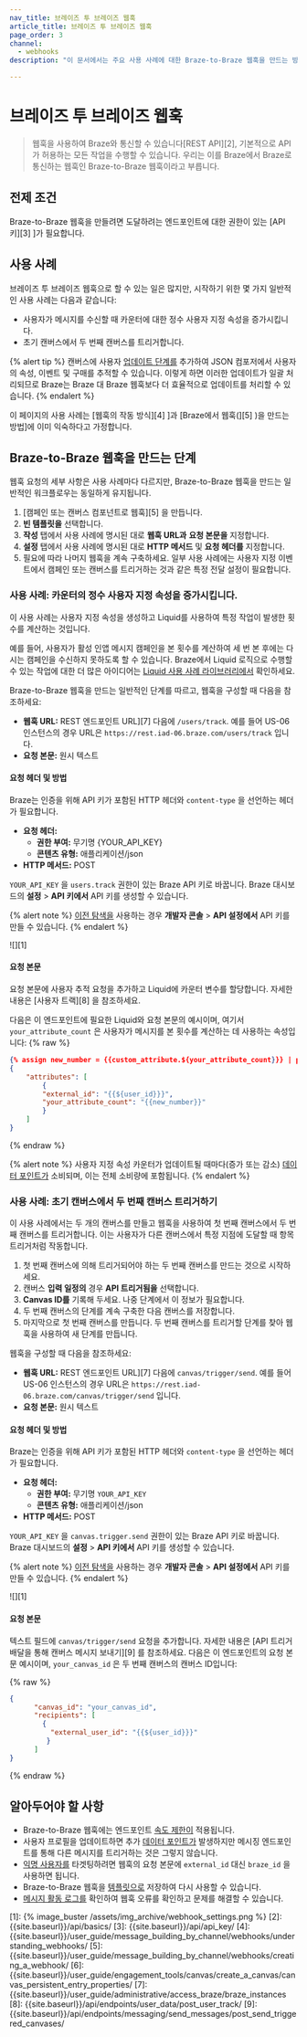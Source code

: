 ```yaml
---
nav_title: 브레이즈 투 브레이즈 웹훅
article_title: 브레이즈 투 브레이즈 웹훅
page_order: 3
channel:
  - webhooks
description: "이 문서에서는 주요 사용 사례에 대한 Braze-to-Braze 웹훅을 만드는 방법에 대해 설명합니다."

---
```


# 브레이즈 투 브레이즈 웹훅

> 웹훅을 사용하여 Braze와 통신할 수 있습니다\[REST API][2], 기본적으로 API가 허용하는 모든 작업을 수행할 수 있습니다. 우리는 이를 Braze에서 Braze로 통신하는 웹훅인 Braze-to-Braze 웹훅이라고 부릅니다.

## 전제 조건

Braze-to-Braze 웹훅을 만들려면 도달하려는 엔드포인트에 대한 권한이 있는 \[API 키][3] ]가 필요합니다.

## 사용 사례

브레이즈 투 브레이즈 웹훅으로 할 수 있는 일은 많지만, 시작하기 위한 몇 가지 일반적인 사용 사례는 다음과 같습니다:

- 사용자가 메시지를 수신할 때 카운터에 대한 정수 사용자 지정 속성을 증가시킵니다.
- 초기 캔버스에서 두 번째 캔버스를 트리거합니다.

{% alert tip %}
캔버스에 사용자 [업데이트 단계를]({{site.baseurl}}/user_guide/engagement_tools/canvas/canvas_components/user_update/) 추가하여 JSON 컴포저에서 사용자의 속성, 이벤트 및 구매를 추적할 수 있습니다. 이렇게 하면 이러한 업데이트가 일괄 처리되므로 Braze는 Braze 대 Braze 웹훅보다 더 효율적으로 업데이트를 처리할 수 있습니다.
{% endalert %}

이 페이지의 사용 사례는 \[웹훅의 작동 방식][4] ]과 \[Braze에서 웹훅(][5] )을 만드는 방법]에 이미 익숙하다고 가정합니다.

## Braze-to-Braze 웹훅을 만드는 단계

웹훅 요청의 세부 사항은 사용 사례마다 다르지만, Braze-to-Braze 웹훅을 만드는 일반적인 워크플로우는 동일하게 유지됩니다.

1. \[캠페인 또는 캔버스 컴포넌트로 웹훅][5] 을 만듭니다. 
2. **빈 템플릿을** 선택합니다.
3. **작성** 탭에서 사용 사례에 명시된 대로 **웹훅 URL과** **요청 본문을** 지정합니다.
4. **설정** 탭에서 사용 사례에 명시된 대로 **HTTP 메서드** 및 **요청 헤더를** 지정합니다.
5. 필요에 따라 나머지 웹훅을 계속 구축하세요. 일부 사용 사례에는 사용자 지정 이벤트에서 캠페인 또는 캔버스를 트리거하는 것과 같은 특정 전달 설정이 필요합니다.

### 사용 사례: 카운터의 정수 사용자 지정 속성을 증가시킵니다.

이 사용 사례는 사용자 지정 속성을 생성하고 Liquid를 사용하여 특정 작업이 발생한 횟수를 계산하는 것입니다. 

예를 들어, 사용자가 활성 인앱 메시지 캠페인을 본 횟수를 계산하여 세 번 본 후에는 다시는 캠페인을 수신하지 못하도록 할 수 있습니다. Braze에서 Liquid 로직으로 수행할 수 있는 작업에 대한 더 많은 아이디어는 [Liquid 사용 사례 라이브러리에서]({{site.baseurl}}/user_guide/personalization_and_dynamic_content/liquid/liquid_use_cases) 확인하세요.

Braze-to-Braze 웹훅을 만드는 일반적인 단계를 따르고, 웹훅을 구성할 때 다음을 참조하세요:

- **웹훅 URL:** REST 엔드포인트 URL][7] 다음에 `/users/track`. 예를 들어 US-06 인스턴스의 경우 URL은 `https://rest.iad-06.braze.com/users/track` 입니다.
- **요청 본문:** 원시 텍스트

#### 요청 헤더 및 방법

Braze는 인증을 위해 API 키가 포함된 HTTP 헤더와 `content-type` 을 선언하는 헤더가 필요합니다.

- **요청 헤더:**
  - **권한 부여:** 무기명 {YOUR_API_KEY}
  - **콘텐츠 유형:** 애플리케이션/json
- **HTTP 메서드:** POST

`YOUR_API_KEY` 을 `users.track` 권한이 있는 Braze API 키로 바꿉니다. Braze 대시보드의 **설정** > **API 키에서** API 키를 생성할 수 있습니다.

{% alert note %}
[이전 탐색을]({{site.baseurl}}/navigation) 사용하는 경우 **개발자 콘솔** > **API 설정에서** API 키를 만들 수 있습니다.
{% endalert %}

![][1]

#### 요청 본문

요청 본문에 사용자 추적 요청을 추가하고 Liquid에 카운터 변수를 할당합니다. 자세한 내용은 \[사용자 트랙][8] 을 참조하세요.

다음은 이 엔드포인트에 필요한 Liquid와 요청 본문의 예시이며, 여기서 `your_attribute_count` 은 사용자가 메시지를 본 횟수를 계산하는 데 사용하는 속성입니다: {% raw %}

```json
{% assign new_number = {{custom_attribute.${your_attribute_count}}} | plus: 1 %}
{
    "attributes": [
        {
        "external_id": "{{${user_id}}}",
        "your_attribute_count": "{{new_number}}"
        }
    ]
}
```
{% endraw %}

{% alert note %}
사용자 지정 속성 카운터가 업데이트될 때마다(증가 또는 감소) [데이터 포인트가]({{site.baseurl}}/user_guide/onboarding_with_braze/data_points/) 소비되며, 이는 전체 소비량에 포함됩니다.
{% endalert %}

### 사용 사례: 초기 캔버스에서 두 번째 캔버스 트리거하기

이 사용 사례에서는 두 개의 캔버스를 만들고 웹훅을 사용하여 첫 번째 캔버스에서 두 번째 캔버스를 트리거합니다. 이는 사용자가 다른 캔버스에서 특정 지점에 도달할 때 항목 트리거처럼 작동합니다.

1. 첫 번째 캔버스에 의해 트리거되어야 하는 두 번째 캔버스를 만드는 것으로 시작하세요. 
2. 캔버스 **입력 일정의** 경우 **API 트리거됨을** 선택합니다.
3. **Canvas ID를** 기록해 두세요. 나중 단계에서 이 정보가 필요합니다.
4. 두 번째 캔버스의 단계를 계속 구축한 다음 캔버스를 저장합니다.
5. 마지막으로 첫 번째 캔버스를 만듭니다. 두 번째 캔버스를 트리거할 단계를 찾아 웹훅을 사용하여 새 단계를 만듭니다. 

웹훅을 구성할 때 다음을 참조하세요:

- **웹훅 URL:** REST 엔드포인트 URL][7] 다음에 `canvas/trigger/send`. 예를 들어 US-06 인스턴스의 경우 URL은 `https://rest.iad-06.braze.com/canvas/trigger/send` 입니다.
- **요청 본문:** 원시 텍스트

#### 요청 헤더 및 방법

Braze는 인증을 위해 API 키가 포함된 HTTP 헤더와 `content-type` 을 선언하는 헤더가 필요합니다.

- **요청 헤더:**
  - **권한 부여:** 무기명 `YOUR_API_KEY`
  - **콘텐츠 유형:** 애플리케이션/json
- **HTTP 메서드:** POST

`YOUR_API_KEY` 을 `canvas.trigger.send` 권한이 있는 Braze API 키로 바꿉니다. Braze 대시보드의 **설정** > **API 키에서** API 키를 생성할 수 있습니다.

{% alert note %}
[이전 탐색을]({{site.baseurl}}/navigation) 사용하는 경우 **개발자 콘솔** > **API 설정에서** API 키를 만들 수 있습니다.
{% endalert %}

![][1]

#### 요청 본문

텍스트 필드에 `canvas/trigger/send` 요청을 추가합니다. 자세한 내용은 \[API 트리거 배달을 통해 캔버스 메시지 보내기][9] 를 참조하세요. 다음은 이 엔드포인트의 요청 본문 예시이며, `your_canvas_id` 은 두 번째 캔버스의 캔버스 ID입니다: 

{% raw %}
```json
{
      "canvas_id": "your_canvas_id",
      "recipients": [
        {
          "external_user_id": "{{${user_id}}}"
         }
      ]
}
```
{% endraw %}

## 알아두어야 할 사항

- Braze-to-Braze 웹훅에는 엔드포인트 [속도 제한이]({{site.baseurl}}/api/api_limits/) 적용됩니다.
- 사용자 프로필을 업데이트하면 추가 [데이터 포인트가]({{site.baseurl}}/user_guide/onboarding_with_braze/data_points/#consumption-count) 발생하지만 메시징 엔드포인트를 통해 다른 메시지를 트리거하는 것은 그렇지 않습니다.
- [익명 사용자를]({{site.baseurl}}/user_guide/data_and_analytics/user_data_collection/user_profile_lifecycle#anonymous-user-profiles) 타겟팅하려면 웹훅의 요청 본문에 `external_id` 대신 `braze_id` 을 사용하면 됩니다.
- Braze-to-Braze 웹훅을 [템플릿으로]({{site.baseurl}}/user_guide/message_building_by_channel/webhooks/webhook_template/) 저장하여 다시 사용할 수 있습니다.
- [메시지 활동 로그를]({{site.baseurl}}/user_guide/administrative/app_settings/developer_console/message_activity_log_tab/) 확인하여 웹훅 오류를 확인하고 문제를 해결할 수 있습니다.


[1]: {% image_buster /assets/img_archive/webhook_settings.png %}
[2]: {{site.baseurl}}/api/basics/
[3]: {{site.baseurl}}/api/api_key/
[4]: {{site.baseurl}}/user_guide/message_building_by_channel/webhooks/understanding_webhooks/
[5]: {{site.baseurl}}/user_guide/message_building_by_channel/webhooks/creating_a_webhook/
[6]: {{site.baseurl}}/user_guide/engagement_tools/canvas/create_a_canvas/canvas_persistent_entry_properties/
[7]: {{site.baseurl}}/user_guide/administrative/access_braze/braze_instances
[8]: {{site.baseurl}}/api/endpoints/user_data/post_user_track/
[9]: {{site.baseurl}}/api/endpoints/messaging/send_messages/post_send_triggered_canvases/
